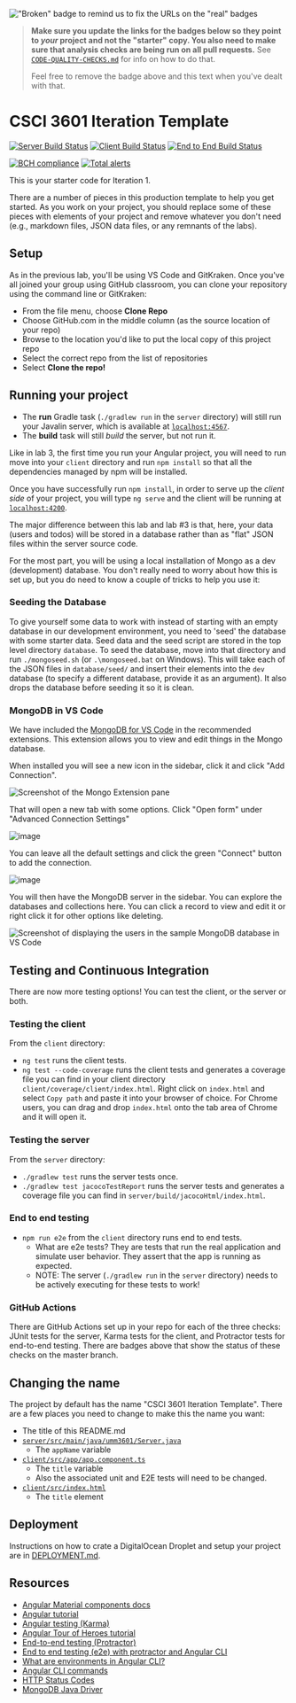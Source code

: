 !["Broken" badge to remind us to fix the URLs on the "real" badges](https://img.shields.io/badge/FIX_BADGES-Badges_below_need_to_be_updated-red)

> **Make sure you update the links for the badges below so they point
> to _your_ project and not the "starter" copy. You also need to make
> sure that analysis checks are being run on all pull requests.** See
> [`CODE-QUALITY-CHECKS.md`](CODE-QUALITY-CHECKS.md)
> for info on how to do that.
>
> Feel free to remove the badge above and this text when you've
> dealt with that.
# CSCI 3601 Iteration Template

[![Server Build Status](../../actions/workflows/server.yml/badge.svg)](../../actions/workflows/server.yml)
[![Client Build Status](../../actions/workflows/client.yaml/badge.svg)](../../actions/workflows/client.yaml)
[![End to End Build Status](../../actions/workflows/e2e.yaml/badge.svg)](../../actions/workflows/e2e.yaml)

[![BCH compliance](https://bettercodehub.com/edge/badge/UMM-CSci-3601/3601-iteration-template?branch=master)](https://bettercodehub.com/)
[![Total alerts](https://img.shields.io/lgtm/alerts/g/UMM-CSci-3601/3601-iteration-template.svg?logo=lgtm&logoWidth=18)](https://lgtm.com/projects/g/UMM-CSci-3601/3601-iteration-template/alerts/)

This is your starter code for Iteration 1.

There are a number of pieces in this production template to help you get started. As you work on your project, you should replace some of these pieces with elements of your project and remove whatever you don't need (e.g., markdown files, JSON data files, or any remnants of the labs).

## Setup

As in the previous lab, you'll be using VS Code and GitKraken. Once you've all joined your
group using GitHub classroom, you can clone your repository using the command line or GitKraken:

* From the file menu, choose **Clone Repo**
* Choose GitHub.com in the middle column (as the source location of your repo)
* Browse to the location you'd like to put the local copy of this project repo
* Select the correct repo from the list of repositories
* Select **Clone the repo!**

## Running your project

* The **run** Gradle task (`./gradlew run` in the `server` directory) will still run your Javalin server, which is available at [`localhost:4567`](http://localhost:4567).
* The **build** task will still _build_ the server, but not run it.

Like in lab 3, the first time you run your Angular project, you will need to run move into your `client` directory and run `npm install` so that all the dependencies managed by npm will be installed.

Once you have successfully run `npm install`, in order to serve up the _client side_ of your project, you will type
`ng serve` and the client will be running at [`localhost:4200`](http://localhost:4200).

The major difference between this lab and lab #3 is that, here, your data (users and todos) will be stored in a database rather than as "flat" JSON files within the server source code.

For the most part, you will be using a local installation of Mongo as a dev (development) database. You don't really need to worry about how this is set up, but you do need to know a couple of tricks to help you use it:

### Seeding the Database

To give yourself some data to work with instead of starting with an empty database in our development environment, you need to 'seed' the database with some starter data. Seed data and the seed script are stored in the top level directory `database`. To seed the database, move into that directory and run `./mongoseed.sh` (or `.\mongoseed.bat` on Windows). This will take each of the JSON files in `database/seed/` and insert their elements into the `dev` database (to specify a different database, provide it as an argument). It also drops the database before seeding it so it is clean.

### MongoDB in VS Code

We have included the [MongoDB for VS Code](https://marketplace.visualstudio.com/items?itemName=mongodb.mongodb-vscode) in the recommended extensions. This extension allows you to view and edit things in the Mongo database.

When installed you will see a new icon in the sidebar, click it and click "Add Connection".

![Screenshot of the Mongo Extension pane](https://user-images.githubusercontent.com/1300395/109005040-1f174c00-766f-11eb-85fb-0de47b22e4ae.png)

That will open a new tab with some options. Click "Open form" under "Advanced Connection Settings"

![image](https://user-images.githubusercontent.com/1300395/109006193-6c47ed80-7670-11eb-8b28-a740f9088d4f.png)

You can leave all the default settings and click the green "Connect" button to add the connection.

![image](https://user-images.githubusercontent.com/1300395/109006728-fabc6f00-7670-11eb-9f15-55a39f7b9674.png)


You will then have the MongoDB server in the sidebar. You can explore the databases and collections here. You can click a record to view and edit it or right click it for other options like deleting. 

![Screenshot of displaying the users in the sample MongoDB database in VS Code](https://user-images.githubusercontent.com/1300395/109005447-91882c00-766f-11eb-994e-9a326deee21b.png)

## Testing and Continuous Integration

There are now more testing options! You can test the client, or the server or both.

### Testing the client

From the `client` directory:

* `ng test` runs the client tests.
* `ng test --code-coverage` runs the client tests and generates a coverage file you can find in your client directory `client/coverage/client/index.html`.
Right click on `index.html` and select `Copy path` and paste it into your browser of choice. For Chrome users, you can drag and drop `index.html` onto the tab area of Chrome and it will open it.

### Testing the server

From the `server` directory:

* `./gradlew test` runs the server tests once.
* `./gradlew test jacocoTestReport` runs the server tests and generates a coverage file you can find in `server/build/jacocoHtml/index.html`.

### End to end testing

* `npm run e2e` from the `client` directory runs end to end tests.
  * What are e2e tests? They are tests that run the real application and simulate user behavior. They assert that the app is running as expected.
  * NOTE: The server (`./gradlew run` in the `server` directory) needs to be actively executing for these tests to work!

### GitHub Actions

There are GitHub Actions set up in your repo for each of the three checks: JUnit tests for the server, Karma tests for the client, and Protractor tests for end-to-end testing. There are badges above that show the status of these checks on the master branch.

## Changing the name

The project by default has the name "CSCI 3601 Iteration Template". There are a few places you need to change to make this the name you want:

* The title of this README.md
* [`server/src/main/java/umm3601/Server.java`](server/src/main/java/umm3601/Server.java)
  * The `appName` variable
* [`client/src/app/app.component.ts`](client/src/app/app.component.ts)
  * The `title` variable
  * Also the associated unit and E2E tests will need to be changed.
* [`client/src/index.html`](client/src/index.html)
  * The `title` element

## Deployment

Instructions on how to crate a DigitalOcean Droplet and setup your project are in [DEPLOYMENT.md](DEPLOYMENT.md).

## Resources

* [Angular Material components docs](https://material.angular.io/components/categories)
* [Angular tutorial][angular-tutorial]
* [Angular testing (Karma)][angular-karma]
* [Angular Tour of Heroes tutorial][tour-of-heroes]
* [End-to-end testing (Protractor)][protractor]
* [End to end testing (e2e) with protractor and Angular CLI][e2e-testing]
* [What are environments in Angular CLI?][environments]
* [Angular CLI commands][angular-cli-commands]
* [HTTP Status Codes][status-codes]
* [MongoDB Java Driver][mongo-java]

[angular-tutorial]: https://angular.io/start
[angular-karma]:https://angular.io/guide/testing
[tour-of-heroes]: https://angular.io/tutorial
[protractor]: https://www.protractortest.org/#/toc
[e2e-testing]: https://coryrylan.com/blog/introduction-to-e2e-testing-with-the-angular-cli-and-protractor
[environments]: https://angular.io/guide/build#configuring-application-environments
[labtasks]: LABTASKS.md
[angular-cli-commands]: https://angular.io/cli
[status-codes]: https://en.wikipedia.org/wiki/List_of_HTTP_status_codes
[mongo-java]: https://mongodb.github.io/mongo-java-driver/

